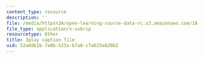 ```yaml
---
content_type: resource
description: ''
file: /media/https%3A/open-learning-course-data-rc.s3.amazonaws.com/18-01sc-single-variable-calculus-fall-2010/52addb1b7a0b523ab7a8c7a625e820b2_zUEuKrxgHws.vtt
file_type: application/x-subrip
resourcetype: Other
title: 3play caption file
uid: 52addb1b-7a0b-523a-b7a8-c7a625e820b2
---
```

